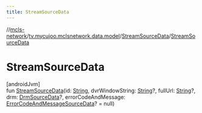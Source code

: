 ```yaml
---
title: StreamSourceData
---
```

//[mcls-network](../../../index.html)/[tv.mycujoo.mclsnetwork.data.model](../index.html)/[StreamSourceData](index.html)/[StreamSourceData](-stream-source-data.html)



# StreamSourceData



[androidJvm]\
fun [StreamSourceData](-stream-source-data.html)(id: [String](https://kotlinlang.org/api/latest/jvm/stdlib/kotlin/-string/index.html), dvrWindowString: [String](https://kotlinlang.org/api/latest/jvm/stdlib/kotlin/-string/index.html)?, fullUrl: [String](https://kotlinlang.org/api/latest/jvm/stdlib/kotlin/-string/index.html)?, drm: [DrmSourceData](../-drm-source-data/index.html)?, errorCodeAndMessage: [ErrorCodeAndMessageSourceData](../-error-code-and-message-source-data/index.html)? = null)





